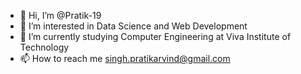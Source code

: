 - 👋 Hi, I’m @Pratik-19
- 👀 I’m interested in Data Science and Web Development
- 🌱 I’m currently studying Computer Engineering at Viva Institute of Technology
- 📫 How to reach me  singh.pratikarvind@gmail.com

<!---
Pratik-19/Pratik-19 is a ✨ special ✨ repository because its `README.md` (this file) appears on your GitHub profile.
You can click the Preview link to take a look at your changes.
--->
